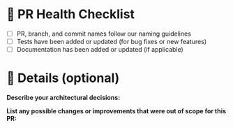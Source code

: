 # 🧪 PR Health Checklist
- [ ] PR, branch, and commit names follow our naming guidelines
- [ ] Tests have been added or updated (for bug fixes or new features)
- [ ] Documentation has been added or updated (if applicable)

# 🧭 Details (optional)
**Describe your architectural decisions:**  
<!-- Why a specific pattern, library, or structure was chosen. -->

**List any possible changes or improvements that were out of scope for this PR:**  
<!-- Refactors, optimizations, related but separate tasks. -->

